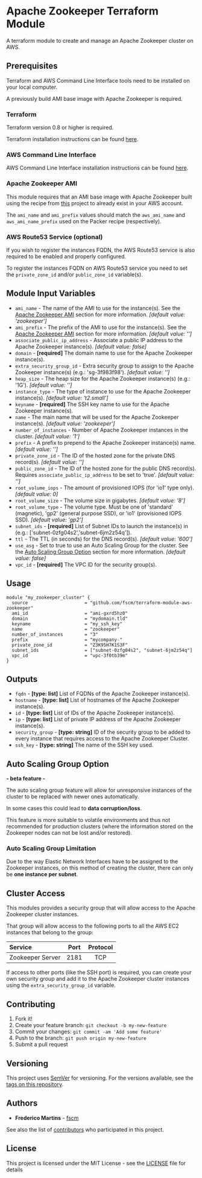 # Apache Zookeeper Terraform Module

A terraform module to create and manage an Apache Zookeeper cluster on AWS.

## Prerequisites

Terraform and AWS Command Line Interface tools need to be installed on your
local computer.

A previously build AMI base image with Apache Zookeeper is required.

### Terraform

Terraform version 0.8 or higher is required.

Terraform installation instructions can be found
[here](https://www.terraform.io/intro/getting-started/install.html).

### AWS Command Line Interface

AWS Command Line Interface installation instructions can be found [here](http://docs.aws.amazon.com/cli/latest/userguide/installing.html).

### Apache Zookeeper AMI

This module requires that an AMI base image with Apache Zookeeper built using
the recipe from [this](https://github.com/fscm/packer-aws-zookeeper) project
to already exist in your AWS account.

The `ami_name` and `ami_prefix` values should match the `aws_ami_name` and
`aws_ami_name_prefix` used on the Packer recipe (respectively).

### AWS Route53 Service (optional)

If you wish to register the instances FQDN, the AWS Route53 service is also
required to be enabled and properly configured.

To register the instances FQDN on AWS Route53 service you need to set the
`private_zone_id` and/or `public_zone_id` variable(s).

## Module Input Variables

- `ami_name` - The name of the AMI to use for the instance(s). See the [Apache Zookeeper AMI](#apache-zookeeper-ami) section for more information. *[default value: 'zookeeper']*
- `ami_prefix` - The prefix of the AMI to use for the instance(s). See the [Apache Zookeeper AMI](#apache-zookeeper-ami) section for more information. *[default value: '']*
- `associate_public_ip_address` - Associate a public IP address to the Apache Zookeeper instance(s). *[default value: false]*
- `domain` - **[required]** The domain name to use for the Apache Zookeeper instance(s).
- `extra_security_group_id` - Extra security group to assign to the Apache Zookeeper instance(s) (e.g.: 'sg-3f983f98'). *[default value: '']*
- `heap_size` - The heap size for the Apache Zookeeper instance(s) (e.g.: '1G'). *[default value: '']*
- `instance_type` - The type of instance to use for the Apache Zookeeper instance(s). *[default value: 't2.small']*
- `keyname` - **[required]** The SSH key name to use for the Apache Zookeeper instance(s).
- `name` - The main name that will be used for the Apache Zookeeper instance(s). *[default value: 'zookeeper']*
- `number_of_instances` - Number of Apache Zookeeper instances in the cluster. *[default value: '1']*
- `prefix` - A prefix to prepend to the Apache Zookeeper instance(s) name. *[default value: '']*
- `private_zone_id` - The ID of the hosted zone for the private DNS record(s). *[default value: '']*
- `public_zone_id` - The ID of the hosted zone for the public DNS record(s). Requires `associate_public_ip_address` to be set to 'true'. *[default value: '']*
- `root_volume_iops` - The amount of provisioned IOPS (for 'io1' type only). *[default value: 0]*
- `root_volume_size` - The volume size in gigabytes. *[default value: '8']*
- `root_volume_type` - The volume type. Must be one of 'standard' (magnetic), 'gp2' (general purpose SSD), or 'io1' (provisioned IOPS SSD). *[default value: 'gp2']*
- `subnet_ids` - **[required]** List of Subnet IDs to launch the instance(s) in (e.g.: ['subnet-0zfg04s2','subnet-6jm2z54q']).
- `ttl` - The TTL (in seconds) for the DNS record(s). *[default value: '600']*
- `use_asg` - Set to true to use an Auto Scaling Group for the cluster. See the [Auto Scaling Group Option](#auto-scaling-group-option) section for more information. *[default value: false]*
- `vpc_id` - **[required]** The VPC ID for the security group(s).

## Usage

```hcl
module "my_zookeeper_cluster" {
  source                     = "github.com/fscm/terraform-module-aws-zookeeper"
  ami_id                     = "ami-gxrd5hz0"
  domain                     = "mydomain.tld"
  keyname                    = "my_ssh_key"
  name                       = "zookeeper"
  number_of_instances        = "3"
  prefix                     = "mycompany-"
  private_zone_id            = "Z3K95H7K1S3F"
  subnet_ids                 = ["subnet-0zfg04s2", "subnet-6jm2z54q"]
  vpc_id                     = "vpc-3f0tb39m"
}
```

## Outputs

- `fqdn` - **[type: list]** List of FQDNs of the Apache Zookeeper instance(s).
- `hostname` - **[type: list]** List of hostnames of the Apache Zookeeper instance(s).
- `id` - **[type: list]** List of IDs of the Apache Zookeeper instance(s).
- `ip` - **[type: list]** List of private IP address of the Apache Zookeeper instance(s).
- `security_group` - **[type: string]** ID of the security group to be added to every instance that requires access to the Apache Zookeeper Cluster.
- `ssh_key` - **[type: string]** The name of the SSH key used.

## Auto Scaling Group Option

**- beta feature -**

The auto scaling group feature will allow for unresponsive instances of the
cluster to be replaced with newer ones automatically.

In some cases this could lead to **data corruption/loss**.

This feature is more suitable to volatile environments and thus not recommended
for production clusters (where the information stored on the Zookeeper nodes
can not be lost and/or restored).

### Auto Scaling Group Limitation

Due to the way Elastic Network Interfaces have to be assigned to the Zookeeper
instances, on this method of creating the cluster, there can only be **one
instance per subnet**.

## Cluster Access

This modules provides a security group that will allow access to the Apache
Zookeeper cluster instances.

That group will allow access to the following ports to all the AWS EC2
instances that belong to the group:

| Service                 | Port   | Protocol |
|:------------------------|:------:|:--------:|
| Zookeeper Server        | 2181   |    TCP   |

If access to other ports (like the SSH port) is required, you can create your
own security group and add it to the Apache Zookeeper cluster instances using
the `extra_security_group_id` variable.

## Contributing

1. Fork it!
2. Create your feature branch: `git checkout -b my-new-feature`
3. Commit your changes: `git commit -am 'Add some feature'`
4. Push to the branch: `git push origin my-new-feature`
5. Submit a pull request

## Versioning

This project uses [SemVer](http://semver.org/) for versioning. For the versions
available, see the [tags on this repository](https://github.com/fscm/terraform-module-aws-zookeeper/tags).

## Authors

* **Frederico Martins** - [fscm](https://github.com/fscm)

See also the list of [contributors](https://github.com/fscm/terraform-module-aws-zookeeper/contributors)
who participated in this project.

## License

This project is licensed under the MIT License - see the [LICENSE](LICENSE)
file for details
